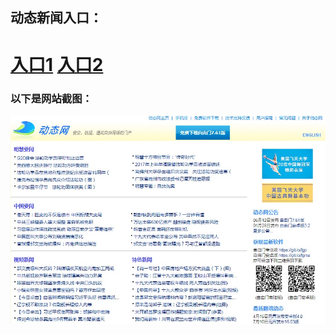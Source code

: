 ## 动态新闻入口：

# <a href="https://github.com/cunzhen99/free99/blob/master/README.md">入口1</a>  <a href="https://git.io/free99">入口2</a>

### 以下是网站截图：

<img src="https://github.com/chengyuan98/up/blob/master/dtw20170711.jpg" />




